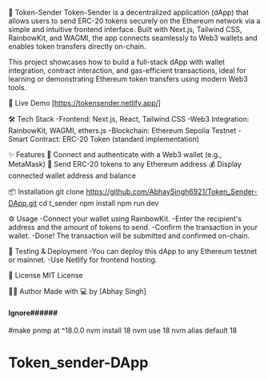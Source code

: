 🚀 Token-Sender
Token-Sender is a decentralized application (dApp) that allows users to send ERC-20 tokens securely on the Ethereum network via a simple and intuitive frontend interface. Built with Next.js, Tailwind CSS, RainbowKit, and WAGMI, the app connects seamlessly to Web3 wallets and enables token transfers directly on-chain.

This project showcases how to build a full-stack dApp with wallet integration, contract interaction, and gas-efficient transactions, ideal for learning or demonstrating Ethereum token transfers using modern Web3 tools.

🔗 Live Demo
[https://tokensender.netlify.app/]

🛠️ Tech Stack
-Frontend: Next.js, React, Tailwind CSS
-Web3 Integration: RainbowKit, WAGMI, ethers.js
-Blockchain: Ethereum Sepolia Testnet
-Smart Contract: ERC-20 Token (standard implementation)

✨ Features
🔐 Connect and authenticate with a Web3 wallet (e.g., MetaMask)
🔁 Send ERC-20 tokens to any Ethereum address
💰 Display connected wallet address and balance

📦 Installation
git clone https://github.com/AbhaySingh6921/Token_Sender-DApp.git
cd t_sender
npm install
npm run dev

⚙️ Usage
-Connect your wallet using RainbowKit.
-Enter the recipient's address and the amount of tokens to send.
-Confirm the transaction in your wallet.
-Done! The transaction will be submitted and confirmed on-chain.


🧪 Testing & Deployment
-You can deploy this dApp to any Ethereum testnet or mainnet.
-Use Netlify for frontend hosting.

📜 License
MIT License

🙋‍♂️ Author
Made with 💻 by [Abhay Singh]












#### Ignore######
#make pnmp at ^18.0.0
nvm install 18
nvm use 18
nvm alias default 18

# Token_sender-DApp
